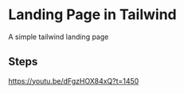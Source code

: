  # Landing Page in Tailwind

 A simple tailwind landing page

## Steps
https://youtu.be/dFgzHOX84xQ?t=1450
